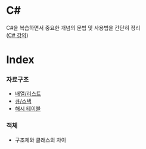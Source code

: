 # C#
C#을 복습하면서 중요한 개념의 문법 및 사용법을 간단히 정리  
([C# 강의](https://www.csharpstudy.com/))

# Index
### 자료구조
- [배열/리스트](ArrayList.md)
- [큐/스택](QueueStack.md)
- [해시 테이블](HashTable.md)

### 객체

- 구조체와 클래스의 차이